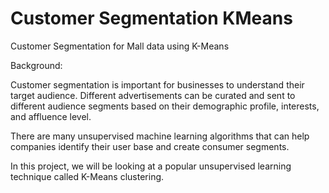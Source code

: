 # Customer Segmentation KMeans
Customer Segmentation for Mall data using K-Means

Background:

Customer segmentation is important for businesses to understand their target audience. Different advertisements can be curated and sent to different audience segments based on their demographic profile, interests, and affluence level.

There are many unsupervised machine learning algorithms that can help companies identify their user base and create consumer segments.

In this project, we will be looking at a popular unsupervised learning technique called K-Means clustering.
